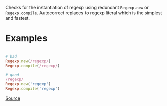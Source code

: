 
Checks for the instantiation of regexp using redundant `Regexp.new` or `Regexp.compile`.
Autocorrect replaces to regexp literal which is the simplest and fastest.

# Examples

```ruby

# bad
Regexp.new(/regexp/)
Regexp.compile(/regexp/)

# good
/regexp/
Regexp.new('regexp')
Regexp.compile('regexp')
```

[Source](http://www.rubydoc.info/gems/rubocop/RuboCop/Cop/Style/RedundantRegexpConstructor)